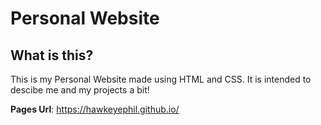 # Personal Website

## What is this?

This is my Personal Website made using HTML and CSS.
It is intended to descibe me and my projects a bit! 

**Pages Url**: https://hawkeyephil.github.io/
